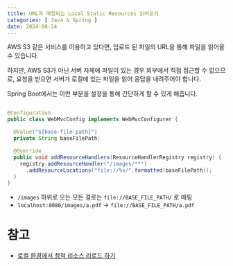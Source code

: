 ```yaml
---
title: URL과 매칭되는 Local Static Resources 읽어오기
categories: [ Java & Spring ]
date: 2024-08-24
---
```


AWS S3 같은 서비스를 이용하고 있다면, 업로드 된 파일의 URL을 통해 파일을 읽어올 수 있습니다.

하지만, AWS S3가 아닌 서버 자체에 파일이 있는 경우 외부에서 직접 접근할 수 없으므로, 요청을 받으면 서버가 로컬에 있는 파일을 읽어 응답을 내려주어야 합니다.

Spring Boot에서는 이런 부분을 설정을 통해 간단하게 할 수 있게 해줍니다.

```java

@Configuration
public class WebMvcConfig implements WebMvcConfigurer {

  @Value("${base-file-path}")
  private String baseFilePath;

  @Override
  public void addResourceHandlers(ResourceHandlerRegistry registry) {
    registry.addResourceHandler("/images/**")
      .addResourceLocations("file://%s/".formatted(baseFilePath));
  }
}

```

- `/images` 하위로 오는 모든 경로는 `file://BASE_FILE_PATH/` 로 매핑
- `localhost:8080/images/a.pdf` → `file://BASE_FILE_PATH/a.pdf`

# 참고

- [로컬 환경에서 정적 리소스 리로드 하기](https://bottom-to-top.tistory.com/39)
